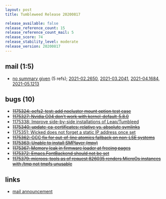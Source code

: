 ```yaml
---
layout: post
title: Tumbleweed Release 20200817

release_available: false
release_reference_count: 15
release_reference_count_mail: 5
release_score: 74
release_stability_level: moderate
release_version: 20200817
---
```


## mail (1:5)

- [no summary given](https://github.com/boombatower/tumbleweed-review/issues/10) (5 refs); [2021-02.2650](https://github.com/boombatower/tumbleweed-review/issues/10), [2021-03.2041](https://github.com/boombatower/tumbleweed-review/issues/10), [2021-04.1684](https://github.com/boombatower/tumbleweed-review/issues/10), [2021-05.1213](https://github.com/boombatower/tumbleweed-review/issues/10)

## bugs (10)

<!--more-->

- ~~[1175324: ocfs2-test: add nocluster mount option test case](https://bugzilla.opensuse.org/show_bug.cgi?id=1175324)~~
- ~~[1175327: Nvidia G04 don't work with kernel-default-5.8.0](https://bugzilla.opensuse.org/show_bug.cgi?id=1175327)~~
- [1175338: Improve side-by-side installations of Leap/Tumbleed](https://bugzilla.opensuse.org/show_bug.cgi?id=1175338)
- ~~[1175340: update-ca-certificates: relative vs. absolute symlinks](https://bugzilla.opensuse.org/show_bug.cgi?id=1175340)~~
- [1175351: Wicked does not forget a static IP address once set](https://bugzilla.opensuse.org/show_bug.cgi?id=1175351)
- ~~[1175362: GCC fix for out-of-line atomics fallback on non-LSE systems](https://bugzilla.opensuse.org/show_bug.cgi?id=1175362)~~
- ~~[1175363: Unable to install SMPlayer (mpv)](https://bugzilla.opensuse.org/show_bug.cgi?id=1175363)~~
- ~~[1175367: Memory leak in firmware loader at freeing pages](https://bugzilla.opensuse.org/show_bug.cgi?id=1175367)~~
- ~~[1175372: Emacs.FontBackend should not be set](https://bugzilla.opensuse.org/show_bug.cgi?id=1175372)~~
- ~~[1175379: microos-tools as of request 826035 renders MicroOs instances with /tmp not tmpfs unusable](https://bugzilla.opensuse.org/show_bug.cgi?id=1175379)~~



## links

- [mail announcement](https://github.com/boombatower/tumbleweed-review/issues/10)
